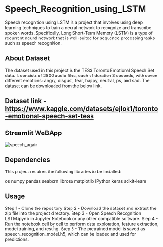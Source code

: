 # Speech_Recognition_using_LSTM
Speech recognition using LSTM is a project that involves using deep learning techniques to train a neural network to recognize and transcribe spoken words. Specifically, Long Short-Term Memory (LSTM) is a type of recurrent neural network that is well-suited for sequence processing tasks such as speech recognition.

## About Dataset 
The dataset used in this project is the TESS Toronto Emotional Speech Set data. It consists of 2800 audio files, each of duration 3 seconds, with seven different emotions: angry, disgust, fear, happy, neutral, ps, and sad. The dataset can be downloaded from the below link.

## Dataset link - https://www.kaggle.com/datasets/ejlok1/toronto-emotional-speech-set-tess

## Streamlit WeBApp


![speech_again](https://user-images.githubusercontent.com/66298494/233813632-0c9f6551-7077-48c9-95f1-ff963db29162.png)


## Dependencies
This project requires the following libraries to be installed:

os
numpy
pandas
seaborn
librosa
matplotlib
IPython
keras
scikit-learn


## Usage

Step 1 - Clone the repository
Step 2 - Download the dataset and extract the zip file into the project directory.
Step 3 - Open Speech Recognition LSTM.ipynb in Jupyter Notebook or any other compatible software.
Step 4 - Run the notebook cell by cell to perform data exploration, feature extraction, model training, and testing.
Step 5 - The pretrained model is saved as speech_recognition_model.h5, which can be loaded and used for predictions.
